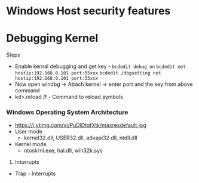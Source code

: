 # Windows Host security features

# Debugging Kernel
Steps
* Enable kernal debugging and get key - ```bcdedit debug on``` ```bcdedit net hostip:192.168.0.101 port:55xxx``` ```bcdedit /dbgsetting net hostip:192.168.0.101 port:55xxx```
* Now open windbg -> Attach kernel -> enter port and the key from above command
* kd>.reload /f - Command to reload symbols

### Windows Operating System Architecture
- https://i.ytimg.com/vi/PuDlDtqfXtk/maxresdefault.jpg
- User mode
    - kernel32.dll, USER32.dll, advapi32.dll, ntdll.dll
- Kernel mode
    -  ntoskrnl.exe, hal.dll, win32k.sys 
1. Inturrupts
- Trap - Interrupts
